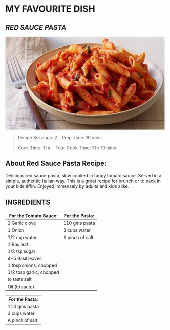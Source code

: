 # MY FAVOURITE DISH

## _RED SAUCE PASTA_

![Display picture](Photos/pasta11.jpg)

>Recipe Servings: 2 &nbsp;&nbsp;  Prep Time: 10 mins
>
>Cook Time: 1 hr   &nbsp;&nbsp;   Total Cook Time: 1 hr 10 mins

## **About Red Sauce Pasta Recipe:**
 Delicious red sauce pasta, slow cooked in tangy tomato sauce. Served in a simple, authentic Italian way. This is a great recipe for brunch or to pack in your kids tiffin. Enjoyed immensely by adults and kids alike.

## INGREDIENTS

|**For the Tomato Sauce:**|**For the Pasta:**|
|-------------------------|------------------|
|1 Garlic clove           |110 gms pasta     |
|1 Onion                  |3 cups water      |
|1/2 cup water            |A pinch of salt   |
|1 Bay leaf               |
|1/2 tsp sugar            |
|4-5 Basil leaves         |
|1 tbsp onions, chopped   |
|1/2 tbsp garlic, chopped |
|to taste salt            |
|Oil (to saute)           |

|**For the Pasta:**|
|------------------|
|110 gms pasta|
|3 cups water|
|A pinch of salt|

